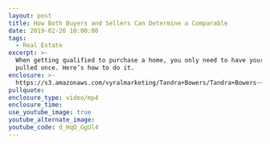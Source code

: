 ```yaml
---
layout: post
title: How Both Buyers and Sellers Can Determine a Comparable
date: 2019-02-26 10:00:00
tags:
  - Real Estate
excerpt: >-
  When getting qualified to purchase a home, you only need to have your credit
  pulled once. Here’s how to do it.
enclosure: >-
  https://s3.amazonaws.com/vyralmarketing/Tandra+Bowers/Tandra+Bowers-+Secret+About+Credit+Inquiry.mp4
pullquote:
enclosure_type: video/mp4
enclosure_time:
use_youtube_image: true
youtube_alternate_image:
youtube_code: d_HqO_GgUl4
---
```

